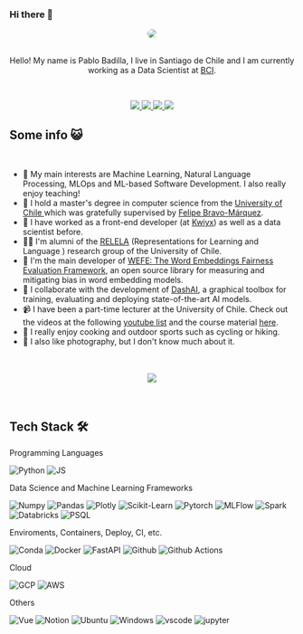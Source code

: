 ### Hi there 👋

<div align="center">
    <img src='banner.jpg' style="border-radius: 12px"> 
</div>

<br>

<div align="center">

Hello! My name is Pablo Badilla, I live in Santiago de Chile and I am currently working as a Data Scientist at [BCI](https://www.bci.cl/).

</div>

<br>

<p align="center">
    <a href="https://www.linkedin.com/in/pablo-badilla-torrealba-473b2315b/">
        <img src="https://img.shields.io/badge/LinkedIn-0077B5?style=for-the-badge&logo=linkedin&logoColor=white"/>
    </a>
    <a href="mailto:pbadilla.torrealba@gmail.com">
        <img src="https://img.shields.io/badge/Gmail-D14836?style=for-the-badge&logo=gmail&logoColor=white"/>
    </a>
    <a href="CV.pdf">
        <img src="https://img.shields.io/badge/Resume-Blue?style=for-the-badge&logoColor=white"/>
    </a>
    <a href="CV_es.pdf">
        <img src="https://img.shields.io/badge/Resume (in spanish)-a?style=for-the-badge&logoColor=white"/>
    </a>
</p>

## Some info 😺

<br>

- 💙 My main interests are Machine Learning, Natural Language Processing, MLOps and ML-based Software Development. I also really enjoy teaching!
- 🏫 I hold a master's degree in computer science from the [University of Chile ](https://www.dcc.uchile.cl/) which was gratefully supervised by [Felipe Bravo-Márquez](https://felipebravom.com/).
- 👷 I have worked as a front-end developer (at [Kwiyx](https://github.com/Kwiyx)) as well as a data scientist before.
- 🧑‍🎓 I'm alumni of the [RELELA](https://relela.com/) (Representations for Learning and Language ) research group of the University of Chile.
- 🌟 I'm the main developer of [WEFE: The Word Embeddings Fairness Evaluation Framework](https://wefe.readthedocs.io/en/latest/), an open source library for measuring and mitigating bias in word embedding models.
- 🤝 I collaborate with the development of [DashAI](https://github.com/DashAISoftware/DashAI), a graphical toolbox for training, evaluating and deploying state-of-the-art AI models.
- 📹 I have been a part-time lecturer at the University of Chile. Check out the videos at the following [youtube list](https://www.youtube.com/playlist?list=PLIaUi-1jO5b4PztTeatJFQO1QeQwGo3FS) and the course material [here](https://github.com/pbadillatorrealba/MDS7202).
- 🥕 I really enjoy cooking and outdoor sports such as cycling or hiking.
- 📸 I also like photography, but I don't know much about it.

<br>
<br>

<div align='center'>
<img src="https://github-readme-stats.vercel.app/api?username=pbadillatorrealba&count_private=true&show_icons=true&custom_title=Github&theme=chartreuse-dark&bg_color=0,000000,130F40&layout=compact&border_radius=8">
</div>

<br>
<br>

## Tech Stack 🛠️

Programming Languages

![Python](https://img.shields.io/badge/Python-FFD43B?style=flat-square&logo=python&logoColor=blue)
![JS](https://img.shields.io/badge/JavaScript-323330?style=flat-square&logo=javascript&logoColor=F7DF1E)

Data Science and Machine Learning Frameworks

![Numpy](https://img.shields.io/badge/Numpy-777BB4?style=flat-square&logo=numpy&logoColor=white])
![Pandas](https://img.shields.io/badge/Pandas-2C2D72?style=flat-square&logo=pandas&logoColor=white])
![Plotly](https://img.shields.io/badge/Plotly-239120?style=flat-square&logo=plotly&logoColor=white])
![Scikit-Learn](https://img.shields.io/badge/scikit_learn-F7931E?style=flat-square&logo=scikit-learn&logoColor=white])
![Pytorch](https://img.shields.io/badge/PyTorch-EE4C2C?style=flat-square&logo=pytorch&logoColor=white])
![MLFlow](https://img.shields.io/badge/MLflow-0194E2.svg?style=flat-square&logo=MLflow&logoColor=white)
![Spark](https://img.shields.io/badge/Apache%20Spark-E25A1C.svg?style=flat-square&logo=Apache-Spark&logoColor=white)
![Databricks](https://img.shields.io/badge/Databricks-FF3621?style=flat-square&logo=Databricks&logoColor=white)
![PSQL](https://img.shields.io/badge/PostgreSQL-316192?style=flat-square&logo=postgresql&logoColor=white)

Enviroments, Containers, Deploy, CI, etc.

![Conda](https://img.shields.io/badge/conda-342B029.svg?&style=flat-square&logo=anaconda&logoColor=white)
![Docker](https://img.shields.io/badge/Docker-2CA5E0?style=flat-square&logo=docker&logoColor=white)
![FastAPI](https://img.shields.io/badge/fastapi-109989?style=flat-square&logo=FASTAPI&logoColor=white)
![Github](https://img.shields.io/badge/GitHub-100000?style=flat-square&logo=github&logoColor=white)
![Github Actions](https://img.shields.io/badge/GitHub_Actions-2088FF?style=flat-square&logo=github-actions&logoColor=white)


Cloud


![GCP](https://img.shields.io/badge/Google_Cloud-4285F4?style=flat-square&logo=google-cloud&logoColor=white)
![AWS](https://img.shields.io/badge/Amazon_AWS-FF9900?style=flat-square&logo=amazonaws&logoColor=white)


Others

![Vue](https://img.shields.io/badge/Vue.js-35495E?style=flat-square&logo=vue.js&logoColor=4FC08D)
![Notion](https://img.shields.io/badge/Notion-000000?style=flat-square&logo=notion&logoColor=white)
![Ubuntu](https://img.shields.io/badge/Ubuntu-E95420?style=flat-square&logo=ubuntu&logoColor=white)
![Windows](https://img.shields.io/badge/Windows-0078D6?style=flat-square&logo=windows&logoColor=white)
![vscode](https://img.shields.io/badge/VSCode-0078D4?style=flat-square&logo=visual%20studio%20code&logoColor=white)
![jupyter](https://img.shields.io/badge/Jupyter-F37626.svg?&style=flat-square&logo=Jupyter&logoColor=white)

<!--
**raisando/raisando** is a ✨ _special_ ✨ repository because its `README.md` (this file) appears on your GitHub profile.

Here are some ideas to get you started:

- 🔭 I’m currently working on ...
- 🌱 I’m currently learning ...
- 👯 I’m looking to collaborate on ...
- 🤔 I’m looking for help with ...
- 💬 Ask me about ...
- 📫 How to reach me: ...
- 😄 Pronouns: ...
- ⚡ Fun fact: ...
-->
